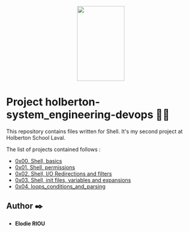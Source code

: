 <p align="center">
    <img width="50%" height="200" src="https://getlogovector.com/wp-content/uploads/2020/11/holberton-school-logo-vector.png"
</p>

# Project holberton-system_engineering-devops :woman_student:

This repository contains files written for Shell. It's my second project at Holberton School Laval. 

The list of projects contained follows :

* [0x00. Shell, basics](./0x00-shell_basics)
* [0x01. Shell, permissions](./0x01-shell_permissions)
* [0x02. Shell, I/O Redirections and filters](./0x02-shell_redirections)
* [0x03. Shell, init files, variables and expansions](./0x03-shell_variables_expansions)
* [0x04. loops_conditions_and_parsing](./0x04-loops_conditions_and_parsing)

## Author :black_nib:

* __Elodie RIOU__
